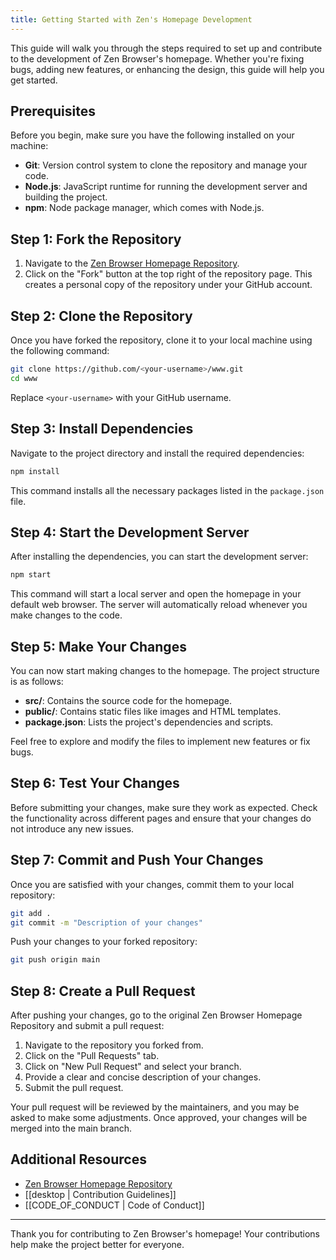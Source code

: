 ```yaml
---
title: Getting Started with Zen's Homepage Development
---
```



This guide will walk you through the steps required to set up and contribute to the development of Zen Browser's homepage. Whether you're fixing bugs, adding new features, or enhancing the design, this guide will help you get started.

## Prerequisites

Before you begin, make sure you have the following installed on your machine:

- **Git**: Version control system to clone the repository and manage your code.
- **Node.js**: JavaScript runtime for running the development server and building the project.
- **npm**: Node package manager, which comes with Node.js.

## Step 1: Fork the Repository

1. Navigate to the [Zen Browser Homepage Repository](https://github.com/zen-browser/www).
2. Click on the "Fork" button at the top right of the repository page. This creates a personal copy of the repository under your GitHub account.

## Step 2: Clone the Repository

Once you have forked the repository, clone it to your local machine using the following command:

```bash
git clone https://github.com/<your-username>/www.git
cd www
```

Replace `<your-username>` with your GitHub username.

## Step 3: Install Dependencies

Navigate to the project directory and install the required dependencies:

```bash
npm install
```

This command installs all the necessary packages listed in the `package.json` file.

## Step 4: Start the Development Server

After installing the dependencies, you can start the development server:

```bash
npm start
```

This command will start a local server and open the homepage in your default web browser. The server will automatically reload whenever you make changes to the code.

## Step 5: Make Your Changes

You can now start making changes to the homepage. The project structure is as follows:

- **src/**: Contains the source code for the homepage.
- **public/**: Contains static files like images and HTML templates.
- **package.json**: Lists the project's dependencies and scripts.

Feel free to explore and modify the files to implement new features or fix bugs.

## Step 6: Test Your Changes

Before submitting your changes, make sure they work as expected. Check the functionality across different pages and ensure that your changes do not introduce any new issues.

## Step 7: Commit and Push Your Changes

Once you are satisfied with your changes, commit them to your local repository:

```bash
git add .
git commit -m "Description of your changes"
```

Push your changes to your forked repository:

```bash
git push origin main
```

## Step 8: Create a Pull Request

After pushing your changes, go to the original Zen Browser Homepage Repository and submit a pull request:

1. Navigate to the repository you forked from.
2. Click on the "Pull Requests" tab.
3. Click on "New Pull Request" and select your branch.
4. Provide a clear and concise description of your changes.
5. Submit the pull request.

Your pull request will be reviewed by the maintainers, and you may be asked to make some adjustments. Once approved, your changes will be merged into the main branch.

## Additional Resources

- [Zen Browser Homepage Repository](https://github.com/zen-browser/www)
- [[desktop |  Contribution Guidelines]]
- [[CODE_OF_CONDUCT | Code of Conduct]]


---

Thank you for contributing to Zen Browser's homepage! Your contributions help make the project better for everyone.